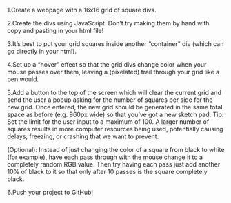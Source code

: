 1.Create a webpage with a 16x16 grid of square divs.

2.Create the divs using JavaScript. Don’t try making them by hand with copy and pasting in your html file!

3.It’s best to put your grid squares inside another “container” div (which can go directly in your html).

4.Set up a “hover” effect so that the grid divs change color when your mouse passes over them, leaving a (pixelated) trail through your grid like a pen would.

5.Add a button to the top of the screen which will clear the current grid and send the user a popup asking for the number of squares per side for the new grid. Once entered, the new grid should be generated in the same total space as before (e.g. 960px wide) so that you’ve got a new sketch pad. Tip: Set the limit for the user input to a maximum of 100. A larger number of squares results in more computer resources being used, potentially causing delays, freezing, or crashing that we want to prevent.

(Optional): Instead of just changing the color of a square from black to white (for example), have each pass through with the mouse change it to a completely random RGB value. Then try having each pass just add another 10% of black to it so that only after 10 passes is the square completely black.

6.Push your project to GitHub!

